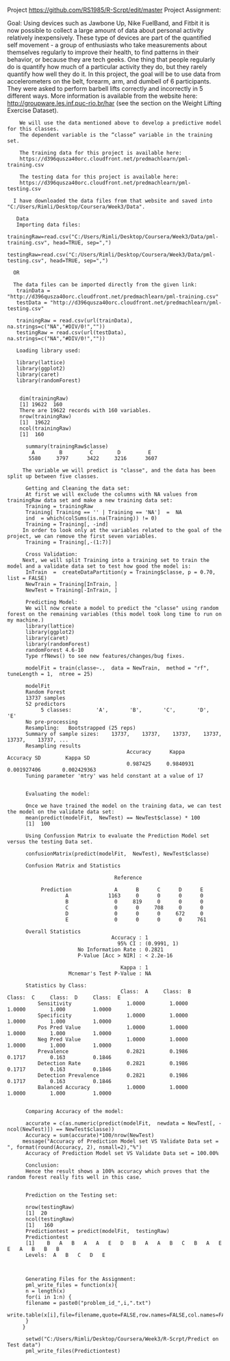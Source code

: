 Project
https://github.com/RS1985/R-Scrpt/edit/master
Project Assignment:


Goal:
Using devices such as Jawbone Up, Nike FuelBand, and Fitbit it is now possible to collect a large amount of data
about personal activity relatively inexpensively. These type of devices are part of the quantified self movement - a group of enthusiasts who take measurements about themselves regularly to improve their health, to find patterns in their behavior, or because they are tech geeks. One thing that people regularly do is quantify how much of a particular activity they do, but they rarely quantify how well they do it. In this project, the goal will be to use data from accelerometers on the belt, forearm, arm, and dumbell of 6 participants. They were asked to perform barbell lifts correctly and incorrectly in 5 different ways. More information is available from the website here: http://groupware.les.inf.puc-rio.br/har (see the section on the Weight Lifting Exercise Dataset).
        
        We will use the data mentioned above to develop a predictive model for this classes.
        The dependent variable is the “classe” variable in the training set.

        The training data for this project is available here:
        https://d396qusza40orc.cloudfront.net/predmachlearn/pml-training.csv

        The testing data for this project is available here:
        https://d396qusza40orc.cloudfront.net/predmachlearn/pml-testing.csv

      I have downloaded the data files from that website and saved into "C:/Users/Rimli/Desktop/Coursera/Week3/Data".

       Data
       Importing data files:
       trainingRaw=read.csv("C:/Users/Rimli/Desktop/Coursera/Week3/Data/pml-training.csv", head=TRUE, sep=",")
       testingRaw=read.csv("C:/Users/Rimli/Desktop/Coursera/Week3/Data/pml-testing.csv", head=TRUE, sep=",")

      OR

      The data files can be imported directly from the given link:
       trainData = "http://d396qusza40orc.cloudfront.net/predmachlearn/pml-training.csv"
       testData = "http://d396qusza40orc.cloudfront.net/predmachlearn/pml-testing.csv"

       trainingRaw = read.csv(url(trainData), na.strings=c("NA","#DIV/0!",""))
       testingRaw = read.csv(url(testData), na.strings=c("NA","#DIV/0!",""))

       Loading library used:

       library(lattice)
       library(ggplot2) 
       library(caret) 
       library(randomForest)


        dim(trainingRaw)
        [1] 19622  160
        There are 19622 records with 160 variables.
        nrow(trainingRaw)
        [1]  19622
        ncol(trainingRaw)
        [1]  160

          summary(trainingRaw$classe)
            A        B         C        D         E
           5580     3797      3422     3216      3607

         The variable we will predict is "classe", and the data has been split up between five classes.

          Getting and Cleaning the data set:
          At first we will exclude the columns with NA values from trainingRaw data set and make a new training data set:
          Training = trainingRaw
          Training[ Training == '' | Training == 'NA']  =  NA
          ind  = which(colSums(is.na(Training)) != 0)
          Training = Training[, -ind]
         In order to look only at the variables related to the goal of the project, we can remove the first seven variables.
          Training = Training[,-(1:7)]

          Cross Validation:
         Next, we will split Training into a training set to train the model and a validate data set to test how good the model is:
          InTrain  =  createDataPartition(y = Training$classe, p = 0.70, list = FALSE)
          NewTrain = Training[InTrain, ]
          NewTest = Training[-InTrain, ]

          Predicting Model:
          We will now create a model to predict the "classe" using random forest on the remaining variables (this model took long time to run on my machine.)
          library(lattice)
          library(ggplot2)
          library(caret)
          library(randomForest)
          randomForest 4.6-10
          Type rfNews() to see new features/changes/bug fixes.

          modelFit = train(classe~.,  data = NewTrain,  method = "rf",  tuneLength = 1,  ntree = 25)

          modelFit 
          Random Forest
          13737 samples
          52 predictors
               5 classes:        'A',       'B',       'C',       'D',       'E'
          No pre-processing
          Resampling:   Bootstrapped (25 reps)
          Summary of sample sizes:    13737,    13737,    13737,    13737,    13737,    13737, ...
          Resampling results
                                           Accuracy      Kappa            Accuracy SD        Kappa SD
                                           0.987425     0.9840931         0.001927406       0.002429363
          Tuning parameter 'mtry' was held constant at a value of 17


          Evaluating the model:

          Once we have trained the model on the training data, we can test the model on the validate data set:
          mean(predict(modelFit,  NewTest) == NewTest$classe) * 100
          [1]  100

          Using Confussion Matrix to evaluate the Prediction Model set versus the testing Data set.

          confusionMatrix(predict(modelFit,  NewTest), NewTest$classe)

          Confusion Matrix and Statistics
  
                                       Reference

               Prediction              A      B      C      D      E
                       A             1163     0      0      0      0
                       B               0     819     0      0      0
                       C               0      0     708     0      0
                       D               0      0      0     672     0
                       E               0      0      0      0     761

          Overall Statistics
                                      Accuracy : 1
                                        95% CI : (0.9991, 1)
                           No Information Rate : 0.2821
                           P-Value [Acc > NIR] : < 2.2e-16

                                         Kappa : 1
                        Mcnemar's Test P-Value : NA

          Statistics by Class:
                                         Class:  A     Class:  B     Class:  C     Class:  D     Class:  E
              Sensitivity                  1.0000        1.0000        1.0000        1.000         1.0000
              Specificity                  1.0000        1.0000        1.0000        1.000         1.0000
              Pos Pred Value               1.0000        1.0000        1.0000        1.000         1.0000
              Neg Pred Value               1.0000        1.0000        1.0000        1.000         1.0000
              Prevalence                   0.2821        0.1986        0.1717        0.163         0.1846
              Detection Rate               0.2821        0.1986        0.1717        0.163         0.1846
              Detection Prevalence         0.2821        0.1986        0.1717        0.163         0.1846
              Balanced Accuracy            1.0000        1.0000        1.0000        1.000         1.0000


          Comparing Accuracy of the model:

          accurate = c(as.numeric(predict(modelFit,  newdata = NewTest[, -ncol(NewTest)]) == NewTest$classe))
          Accuracy = sum(accurate)*100/nrow(NewTest)
         message("Accuracy of Prediction Model set VS Validate Data set = ", format(round(Accuracy, 2), nsmall=2),"%")
          Accuracy of Prediction Model set VS Validate Data set = 100.00%

          Conclusion:
          Hence the result shows a 100% accuracy which proves that the random forest really fits well in this case.


          Prediction on the Testing set:

          nrow(testingRaw)
          [1]  20
          ncol(testingRaw)
          [1]   160
          Predictiontest = predict(modelFit,  testingRaw)
          Predictiontest
          [1]    B   A   B   A   A   E   D   B   A   A   B   C   B   A   E   E   A   B   B   B
          Levels:  A   B   C   D   E



          Generating Files for the Assignment:
          pml_write_files = function(x){
          n = length(x)
          for(i in 1:n) {
          filename = paste0("problem_id_",i,".txt")
          write.table(x[i],file=filename,quote=FALSE,row.names=FALSE,col.names=FALSE)
          }
         }

          setwd("C:/Users/Rimli/Desktop/Coursera/Week3/R-Scrpt/Predict on Test data")
          pml_write_files(Predictiontest)

